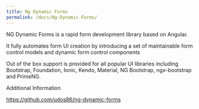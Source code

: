 ```yaml
---
title: Ng Dynamic Forms
permalink: /docs/Ng-Dynamic-Forms/
---
```


NG Dynamic Forms is a rapid form development library based on Angular.

It fully automates form UI creation by introducing a set of maintainable form control models and dynamic form control components

Out of the box support is provided for all popular UI libraries including Bootstrap, Foundation, Ionic, Kendo, Material, NG Bootstrap, ngx-bootstrap and PrimeNG.


Additional Information

https://github.com/udos86/ng-dynamic-forms